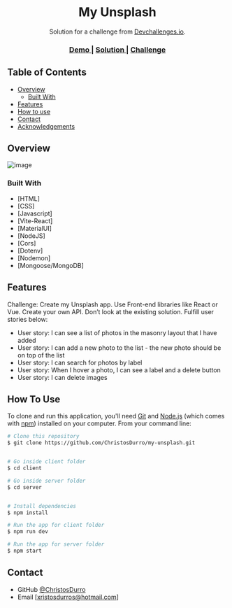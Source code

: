 <!-- Please update value in the {}  -->

<h1 align="center">My Unsplash</h1>

<div align="center">
   Solution for a challenge from  <a href="http://devchallenges.io" target="_blank">Devchallenges.io</a>.
</div>

<div align="center">
  <h3>
    <a href="https://my-unsplash-version.netlify.app/" target="_blank">
      Demo
    </a>
    <span> | </span>
    <a href="https://devchallenges.io/solutions/x3ukcGKoV5ei0JQNxOZ2" target="_blank">
      Solution
    </a>
    <span> | </span>
    <a href="https://devchallenges.io/challenges/rYyhwJAxMfES5jNQ9YsP" target="_blank">
      Challenge
    </a>
  </h3>
</div>

<!-- TABLE OF CONTENTS -->

## Table of Contents

- [Overview](#overview)
  - [Built With](#built-with)
- [Features](#features)
- [How to use](#how-to-use)
- [Contact](#contact)
- [Acknowledgements](#acknowledgements)

<!-- OVERVIEW -->

## Overview

![image](https://user-images.githubusercontent.com/68753715/212566697-7e2c34b7-3ce0-43b4-b95d-6f5b0972f933.png)


### Built With

- [HTML]
- [CSS]
- [Javascript]
- [Vite-React]
- [MaterialUI]
- [NodeJS]
- [Cors]
- [Dotenv]
- [Nodemon]
- [Mongoose/MongoDB]

## Features

Challenge: Create my Unsplash app. Use Front-end libraries like React or Vue. Create your own API. Don’t look at the existing solution. Fulfill user stories below:

- User story: I can see a list of photos in the masonry layout that I have added
- User story: I can add a new photo to the list - the new photo should be on
  top of the list
- User story: I can search for photos by label
- User story: When I hover a photo, I can see a label and a delete button
- User story: I can delete images

## How To Use

To clone and run this application, you'll need [Git](https://git-scm.com) and [Node.js](https://nodejs.org/en/download/) (which comes with [npm](http://npmjs.com)) installed on your computer. From your command line:

```bash
# Clone this repository
$ git clone https://github.com/ChristosDurro/my-unsplash.git


# Go inside client folder
$ cd client

# Go inside server folder
$ cd server


# Install dependencies
$ npm install

# Run the app for client folder
$ npm run dev

# Run the app for server folder
$ npm start
```

## Contact

- GitHub [@ChristosDurro](https://{github.com/ChristosDurro})
- Email [xristosdurros@hotmail.com]
